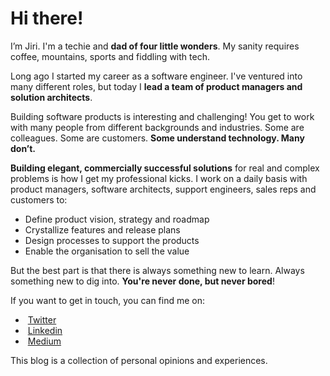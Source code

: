 # Hi there!

I’m Jiri. I'm a techie and **dad of four little wonders**. My sanity requires coffee, mountains, sports and fiddling with tech. 

Long ago I started my career as a software engineer. I've ventured into many different roles, but today I **lead a team of product managers and solution architects**. 

Building software products is interesting and challenging! You get to work with many people from different backgrounds and industries. Some are colleagues. Some are customers. **Some understand technology. Many don’t.**

**Building elegant, commercially successful solutions** for real and complex problems is how I get my professional kicks. I work on a daily basis with product managers, software architects, support engineers, sales reps and customers to:

* Define product vision, strategy and roadmap
* Crystallize features and release plans
* Design processes to support the products 
* Enable the organisation to sell the value

But the best part is that there is always something new to learn. Always something new to dig into. **You're never done, but never bored**! 

If you want to get in touch, you can find me on:

 * <span class="blue-fa"><i class="fab fa-twitter fa-fw"></i>&nbsp;</span>[Twitter](https://twitter.com/JiriDJ)
 * <span class="blue-fa"><i class="fab fa-linkedin fa-fw"></i>&nbsp;</span>[Linkedin](https://be.linkedin.com/in/jiridejagere)
 * <span class="blue-fa"><i class="fab fa-medium fa-fw"></i>&nbsp;</span>[Medium](https://medium.com/@jiridejagere)

This blog is a collection of personal opinions and experiences.